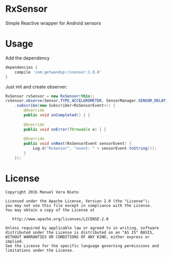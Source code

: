 # RxSensor

Simple Reactive wrapper for Android sensors 

# Usage

Add the dependency

```groovy
dependencies {
    compile 'com.getwandup:rxsensor:1.0.0'
}
```

Just init and create observer:

```java
RxSensor rxSensor = new RxSensor(this);
rxSensor.observe(Sensor.TYPE_ACCELEROMETER, SensorManager.SENSOR_DELAY_NORMAL)
    .subscribe(new Subscriber<RxSensorEvent>() {
        @Override
        public void onCompleted() { }
        
        @Override
        public void onError(Throwable e) { }
        
        @Override
        public void onNext(RxSensorEvent sensorEvent) {
            Log.d("RxSensor", "event: " + sensorEvent.toString());
        }
    });
```

# License

    Copyright 2016 Manuel Vera Nieto

    Licensed under the Apache License, Version 2.0 (the "License");
    you may not use this file except in compliance with the License.
    You may obtain a copy of the License at

       http://www.apache.org/licenses/LICENSE-2.0

    Unless required by applicable law or agreed to in writing, software
    distributed under the License is distributed on an "AS IS" BASIS,
    WITHOUT WARRANTIES OR CONDITIONS OF ANY KIND, either express or implied.
    See the License for the specific language governing permissions and
    limitations under the License.
